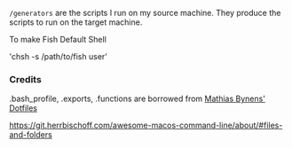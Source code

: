 
`/generators` are the scripts I run on my source machine. They produce the scripts to run on the target machine.


To make Fish Default Shell

'chsh -s /path/to/fish user'

### Credits
.bash_profile, .exports, .functions are borrowed from [Mathias Bynens' Dotfiles](https://github.com/mathiasbynens/dotfiles)


https://git.herrbischoff.com/awesome-macos-command-line/about/#files-and-folders

